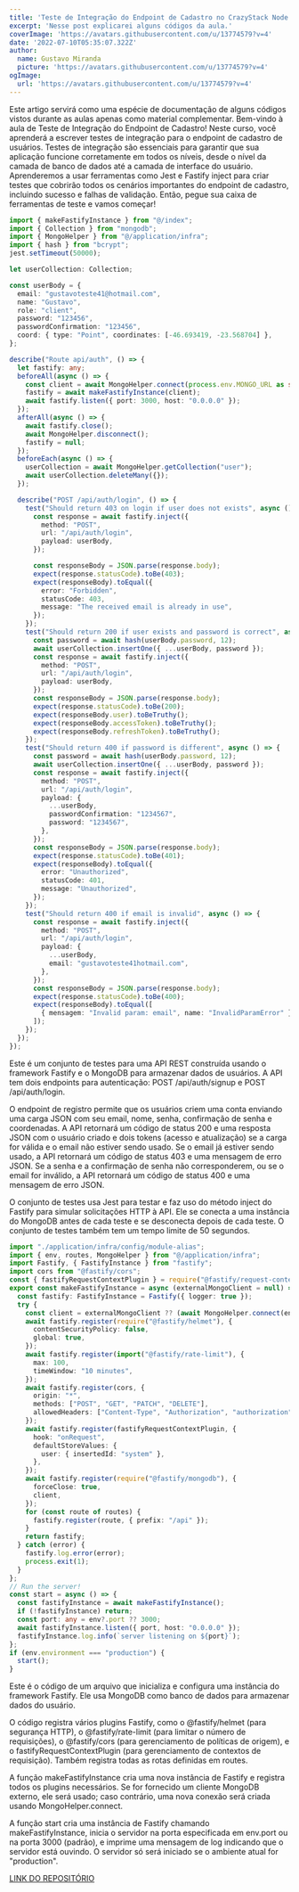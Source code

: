 ```yaml
---
title: 'Teste de Integração do Endpoint de Cadastro no CrazyStack Node.js'
excerpt: 'Nesse post explicarei alguns códigos da aula.'
coverImage: 'https://avatars.githubusercontent.com/u/13774579?v=4'
date: '2022-07-10T05:35:07.322Z'
author:
  name: Gustavo Miranda
  picture: 'https://avatars.githubusercontent.com/u/13774579?v=4'
ogImage:
  url: 'https://avatars.githubusercontent.com/u/13774579?v=4'
---
```

Este artigo servirá como uma espécie de documentação de alguns códigos vistos durante as aulas apenas como material complementar.
Bem-vindo à aula de Teste de Integração do Endpoint de Cadastro! Neste curso, você aprenderá a escrever testes de integração para o endpoint de cadastro de usuários. Testes de integração são essenciais para garantir que sua aplicação funcione corretamente em todos os níveis, desde o nível da camada de banco de dados até a camada de interface do usuário. Aprenderemos a usar ferramentas como Jest e Fastify inject para criar testes que cobrirão todos os cenários importantes do endpoint de cadastro, incluindo sucesso e falhas de validação. Então, pegue sua caixa de ferramentas de teste e vamos começar!

```typescript
import { makeFastifyInstance } from "@/index";
import { Collection } from "mongodb";
import { MongoHelper } from "@/application/infra";
import { hash } from "bcrypt";
jest.setTimeout(50000);

let userCollection: Collection;

const userBody = {
  email: "gustavoteste41@hotmail.com",
  name: "Gustavo",
  role: "client",
  password: "123456",
  passwordConfirmation: "123456",
  coord: { type: "Point", coordinates: [-46.693419, -23.568704] },
};

describe("Route api/auth", () => {
  let fastify: any;
  beforeAll(async () => {
    const client = await MongoHelper.connect(process.env.MONGO_URL as string);
    fastify = await makeFastifyInstance(client);
    await fastify.listen({ port: 3000, host: "0.0.0.0" });
  });
  afterAll(async () => {
    await fastify.close();
    await MongoHelper.disconnect();
    fastify = null;
  });
  beforeEach(async () => {
    userCollection = await MongoHelper.getCollection("user");
    await userCollection.deleteMany({});
  });

  describe("POST /api/auth/login", () => {
    test("Should return 403 on login if user does not exists", async () => {
      const response = await fastify.inject({
        method: "POST",
        url: "/api/auth/login",
        payload: userBody,
      });

      const responseBody = JSON.parse(response.body);
      expect(response.statusCode).toBe(403);
      expect(responseBody).toEqual({
        error: "Forbidden",
        statusCode: 403,
        message: "The received email is already in use",
      });
    });
    test("Should return 200 if user exists and password is correct", async () => {
      const password = await hash(userBody.password, 12);
      await userCollection.insertOne({ ...userBody, password });
      const response = await fastify.inject({
        method: "POST",
        url: "/api/auth/login",
        payload: userBody,
      });
      const responseBody = JSON.parse(response.body);
      expect(response.statusCode).toBe(200);
      expect(responseBody.user).toBeTruthy();
      expect(responseBody.accessToken).toBeTruthy();
      expect(responseBody.refreshToken).toBeTruthy();
    });
    test("Should return 400 if password is different", async () => {
      const password = await hash(userBody.password, 12);
      await userCollection.insertOne({ ...userBody, password });
      const response = await fastify.inject({
        method: "POST",
        url: "/api/auth/login",
        payload: {
          ...userBody,
          passwordConfirmation: "1234567",
          password: "1234567",
        },
      });
      const responseBody = JSON.parse(response.body);
      expect(response.statusCode).toBe(401);
      expect(responseBody).toEqual({
        error: "Unauthorized",
        statusCode: 401,
        message: "Unauthorized",
      });
    });
    test("Should return 400 if email is invalid", async () => {
      const response = await fastify.inject({
        method: "POST",
        url: "/api/auth/login",
        payload: {
          ...userBody,
          email: "gustavoteste41hotmail.com",
        },
      });
      const responseBody = JSON.parse(response.body);
      expect(response.statusCode).toBe(400);
      expect(responseBody).toEqual([
        { mensagem: "Invalid param: email", name: "InvalidParamError" },
      ]);
    });
  });
});
``` 
Este é um conjunto de testes para uma API REST construída usando o framework Fastify e o MongoDB para armazenar dados de usuários. A API tem dois endpoints para autenticação: POST /api/auth/signup e POST /api/auth/login.

O endpoint de registro permite que os usuários criem uma conta enviando uma carga JSON com seu email, nome, senha, confirmação de senha e coordenadas. A API retornará um código de status 200 e uma resposta JSON com o usuário criado e dois tokens (acesso e atualização) se a carga for válida e o email não estiver sendo usado. Se o email já estiver sendo usado, a API retornará um código de status 403 e uma mensagem de erro JSON. Se a senha e a confirmação de senha não corresponderem, ou se o email for inválido, a API retornará um código de status 400 e uma mensagem de erro JSON.
 
O conjunto de testes usa Jest para testar e faz uso do método inject do Fastify para simular solicitações HTTP à API. Ele se conecta a uma instância do MongoDB antes de cada teste e se desconecta depois de cada teste. O conjunto de testes também tem um tempo limite de 50 segundos.
```typescript
import "./application/infra/config/module-alias";
import { env, routes, MongoHelper } from "@/application/infra";
import Fastify, { FastifyInstance } from "fastify";
import cors from "@fastify/cors";
const { fastifyRequestContextPlugin } = require("@fastify/request-context");
export const makeFastifyInstance = async (externalMongoClient = null) => {
  const fastify: FastifyInstance = Fastify({ logger: true });
  try {
    const client = externalMongoClient ?? (await MongoHelper.connect(env.mongoUri));
    await fastify.register(require("@fastify/helmet"), {
      contentSecurityPolicy: false,
      global: true,
    });
    await fastify.register(import("@fastify/rate-limit"), {
      max: 100,
      timeWindow: "10 minutes",
    });
    await fastify.register(cors, {
      origin: "*",
      methods: ["POST", "GET", "PATCH", "DELETE"],
      allowedHeaders: ["Content-Type", "Authorization", "authorization", "refreshtoken"],
    });
    await fastify.register(fastifyRequestContextPlugin, {
      hook: "onRequest",
      defaultStoreValues: {
        user: { insertedId: "system" },
      },
    });
    await fastify.register(require("@fastify/mongodb"), {
      forceClose: true,
      client,
    });
    for (const route of routes) {
      fastify.register(route, { prefix: "/api" });
    }
    return fastify;
  } catch (error) {
    fastify.log.error(error);
    process.exit(1);
  }
};
// Run the server!
const start = async () => {
  const fastifyInstance = await makeFastifyInstance();
  if (!fastifyInstance) return;
  const port: any = env?.port ?? 3000;
  await fastifyInstance.listen({ port, host: "0.0.0.0" });
  fastifyInstance.log.info(`server listening on ${port}`);
};
if (env.environment === "production") {
  start();
} 
``` 
Este é o código de um arquivo que inicializa e configura uma instância do framework Fastify. Ele usa MongoDB como banco de dados para armazenar dados do usuário.

O código registra vários plugins Fastify, como o @fastify/helmet (para segurança HTTP), o @fastify/rate-limit (para limitar o número de requisições), o @fastify/cors (para gerenciamento de políticas de origem), e o fastifyRequestContextPlugin (para gerenciamento de contextos de requisição). Também registra todas as rotas definidas em routes.

A função makeFastifyInstance cria uma nova instância de Fastify e registra todos os plugins necessários. Se for fornecido um cliente MongoDB externo, ele será usado; caso contrário, uma nova conexão será criada usando MongoHelper.connect.

A função start cria uma instância de Fastify chamando makeFastifyInstance, inicia o servidor na porta especificada em env.port ou na porta 3000 (padrão), e imprime uma mensagem de log indicando que o servidor está ouvindo. O servidor só será iniciado se o ambiente atual for "production".
 
[LINK DO REPOSITÓRIO](https://github.com/gumiranda/CrazyStackNodeJs)